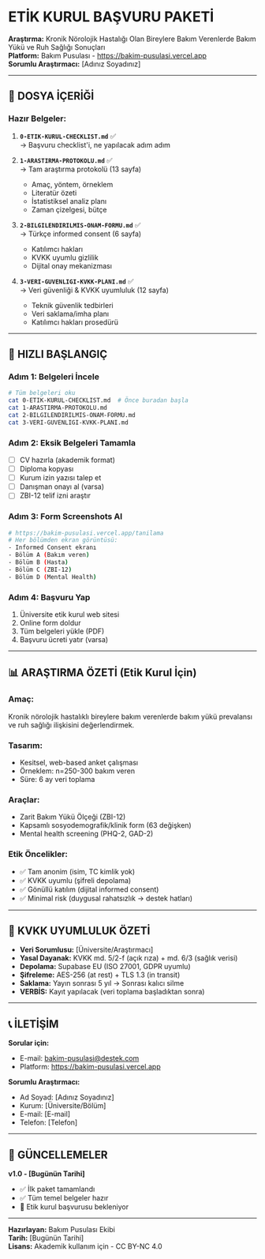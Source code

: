 # ETİK KURUL BAŞVURU PAKETİ

**Araştırma:** Kronik Nörolojik Hastalığı Olan Bireylere Bakım Verenlerde Bakım Yükü ve Ruh Sağlığı Sonuçları  
**Platform:** Bakım Pusulası - https://bakim-pusulasi.vercel.app  
**Sorumlu Araştırmacı:** [Adınız Soyadınız]

---

## 📁 DOSYA İÇERİĞİ

### **Hazır Belgeler:**

1. **`0-ETIK-KURUL-CHECKLIST.md`** ✅  
   → Başvuru checklist'i, ne yapılacak adım adım

2. **`1-ARASTIRMA-PROTOKOLU.md`** ✅  
   → Tam araştırma protokolü (13 sayfa)
   - Amaç, yöntem, örneklem
   - Literatür özeti
   - İstatistiksel analiz planı
   - Zaman çizelgesi, bütçe

3. **`2-BILGILENDIRILMIS-ONAM-FORMU.md`** ✅  
   → Türkçe informed consent (6 sayfa)
   - Katılımcı hakları
   - KVKK uyumlu gizlilik
   - Dijital onay mekanizması

4. **`3-VERI-GUVENLIGI-KVKK-PLANI.md`** ✅  
   → Veri güvenliği & KVKK uyumluluk (12 sayfa)
   - Teknik güvenlik tedbirleri
   - Veri saklama/imha planı
   - Katılımcı hakları prosedürü

---

## 🎯 HIZLI BAŞLANGIÇ

### **Adım 1: Belgeleri İncele**
```bash
# Tüm belgeleri oku
cat 0-ETIK-KURUL-CHECKLIST.md  # Önce buradan başla
cat 1-ARASTIRMA-PROTOKOLU.md
cat 2-BILGILENDIRILMIS-ONAM-FORMU.md
cat 3-VERI-GUVENLIGI-KVKK-PLANI.md
```

### **Adım 2: Eksik Belgeleri Tamamla**
- [ ] CV hazırla (akademik format)
- [ ] Diploma kopyası
- [ ] Kurum izin yazısı talep et
- [ ] Danışman onayı al (varsa)
- [ ] ZBI-12 telif izni araştır

### **Adım 3: Form Screenshots Al**
```bash
# https://bakim-pusulasi.vercel.app/tanilama
# Her bölümden ekran görüntüsü:
- Informed Consent ekranı
- Bölüm A (Bakım veren)
- Bölüm B (Hasta)
- Bölüm C (ZBI-12)
- Bölüm D (Mental Health)
```

### **Adım 4: Başvuru Yap**
1. Üniversite etik kurul web sitesi
2. Online form doldur
3. Tüm belgeleri yükle (PDF)
4. Başvuru ücreti yatır (varsa)

---

## 📊 ARAŞTIRMA ÖZETİ (Etik Kurul İçin)

### **Amaç:**
Kronik nörolojik hastalıklı bireylere bakım verenlerde bakım yükü prevalansı ve ruh sağlığı ilişkisini değerlendirmek.

### **Tasarım:**
- Kesitsel, web-based anket çalışması
- Örneklem: n=250-300 bakım veren
- Süre: 6 ay veri toplama

### **Araçlar:**
- Zarit Bakım Yükü Ölçeği (ZBI-12)
- Kapsamlı sosyodemografik/klinik form (63 değişken)
- Mental health screening (PHQ-2, GAD-2)

### **Etik Öncelikler:**
- ✅ Tam anonim (isim, TC kimlik yok)
- ✅ KVKK uyumlu (şifreli depolama)
- ✅ Gönüllü katılım (dijital informed consent)
- ✅ Minimal risk (duygusal rahatsızlık → destek hatları)

---

## 🔐 KVKK UYUMLULUK ÖZETİ

- **Veri Sorumlusu:** [Üniversite/Araştırmacı]
- **Yasal Dayanak:** KVKK md. 5/2-f (açık rıza) + md. 6/3 (sağlık verisi)
- **Depolama:** Supabase EU (ISO 27001, GDPR uyumlu)
- **Şifreleme:** AES-256 (at rest) + TLS 1.3 (in transit)
- **Saklama:** Yayın sonrası 5 yıl → Sonrası kalıcı silme
- **VERBİS:** Kayıt yapılacak (veri toplama başladıktan sonra)

---

## 📞 İLETİŞİM

**Sorular için:**
- E-mail: bakim-pusulasi@destek.com
- Platform: https://bakim-pusulasi.vercel.app

**Sorumlu Araştırmacı:**
- Ad Soyad: [Adınız Soyadınız]
- Kurum: [Üniversite/Bölüm]
- E-mail: [E-mail]
- Telefon: [Telefon]

---

## 📝 GÜNCELLEMELER

**v1.0 - [Bugünün Tarihi]**
- ✅ İlk paket tamamlandı
- ✅ Tüm temel belgeler hazır
- 🔄 Etik kurul başvurusu bekleniyor

---

**Hazırlayan:** Bakım Pusulası Ekibi  
**Tarih:** [Bugünün Tarihi]  
**Lisans:** Akademik kullanım için - CC BY-NC 4.0





